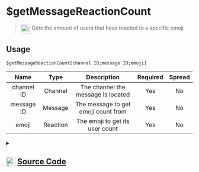 # $getMessageReactionCount
> <img align="top" src="https://upload.wikimedia.org/wikipedia/commons/thumb/e/e4/Infobox_info_icon.svg/160px-Infobox_info_icon.svg.png?20150409153300" alt="image" width="25" height="auto"> Gets the amount of users that have reacted to a specific emoji
## Usage
```
$getMessageReactionCount[channel ID;message ID;emoji]
```
| Name | Type | Description | Required | Spread
| :---: | :---: | :---: | :---: | :---: |
channel ID | Channel | The channel the message is located | Yes | No
message ID | Message | The message to get emoji count from | Yes | No
emoji | Reaction | The emoji to get its user count | Yes | No
<details>
<summary>
    
## <img align="top" src="https://cdn4.iconfinder.com/data/icons/iconsimple-logotypes/512/github-512.png" alt="image" width="25" height="auto">  [Source Code](https://github.com/tryforge/ForgeScript-V2/blob/main/src/native/getMessageReactionCount.ts)
    
</summary>
    
```ts
import { TextBasedChannel } from "discord.js"
import { ArgType, NativeFunction, Return } from "../structures"

export default new NativeFunction({
    name: "$getMessageReactionCount",
    version: "1.0.0",
    description: "Gets the amount of users that have reacted to a specific emoji",
    unwrap: true,
    brackets: true,
    args: [
        {
            name: "channel ID",
            description: "The channel the message is located",
            rest: false,
            required: true,
            type: ArgType.Channel,
            check: (i: TextBasedChannel) => i.isTextBased(),
        },
        {
            name: "message ID",
            description: "The message to get emoji count from",
            rest: false,
            type: ArgType.Message,
            pointer: 0,
            required: true,
        },
        {
            name: "emoji",
            description: "The emoji to get its user count",
            required: true,
            pointer: 1,
            rest: false,
            type: ArgType.Reaction,
        },
    ],
    execute(ctx, [channel, message, reaction]) {
        return Return.success(reaction.count)
    },
})

```
    
</details>